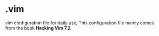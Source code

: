 # .vim
vim configuration file for daily use,
This configuration file mainly comes from the book  <strong>Hacking Vim 7.2</strong>
